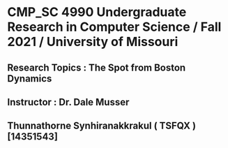 # CMP_SC 4990 Undergraduate Research in Computer Science / Fall 2021 / University of Missouri
## Research Topics : The Spot from Boston Dynamics 
## Instructor : Dr. Dale Musser
## Thunnathorne Synhiranakkrakul ( TSFQX ) [14351543]